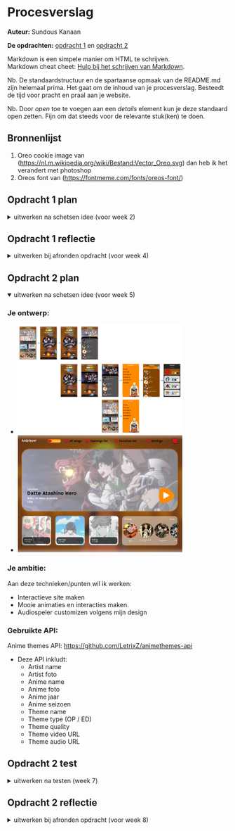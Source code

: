 # Procesverslag
**Auteur:** Sundous Kanaan

**De opdrachten:** [opdracht 1](opdracht1/index.html) en [opdracht 2](opdracht2/index.html)


Markdown is een simpele manier om HTML te schrijven.  
Markdown cheat cheet: [Hulp bij het schrijven van Markdown](https://github.com/adam-p/markdown-here/wiki/Markdown-Cheatsheet).

Nb. De standaardstructuur en de spartaanse opmaak van de README.md zijn helemaal prima. Het gaat om de inhoud van je procesverslag. Besteedt de tijd voor pracht en praal aan je website.

Nb. Door *open* toe te voegen aan een *details* element kun je deze standaard open zetten. Fijn om dat steeds voor de relevante stuk(ken) te doen.



## Bronnenlijst
  1. Oreo cookie image van (https://nl.m.wikipedia.org/wiki/Bestand:Vector_Oreo.svg) dan heb ik het verandert met photoshop
  2. Oreos font van (https://fontmeme.com/fonts/oreos-font/)



## Opdracht 1 plan

<details>
  <summary>uitwerken na schetsen idee (voor week 2)</summary>


  ### Je storyboard:
  <img src="readme-images/storyboard.jpg" width="375px" alt="storyboard voor opdracht 1">


  ### Je ambitie: 
  Aan deze technieken/punten wil ik werken:
  - Maak een ingewikkeld animatie
  - Golf animatie
  - Border voor de hele woord
 
</details>



## Opdracht 1 reflectie

<details>
  <summary>uitwerken bij afronden opdracht (voor week 4)</summary>


  ### Je uitkomst - karakteristiek screenshot(s):
  <img src="readme-images/opdracht-1.png" width="375px" alt="uitkomst opdracht 1">


  ### Dit ging goed/Heb ik geleerd: 
  Ik heb geleerd, hoe ik ingewikkelde animaties in verschillende tijden kan aanpassen om mijn idee te maken.

  <img src="readme-images/opdracht1-goed-1.png" width="375px" alt="top">

  Ik heb ook geleerd hoe kan ik twee borders kan maken voor mijn tekst
  <img src="readme-images/opdracht1-goed-2.png" width="375px" alt="top">

  Ik heb ook geleerd hoe kan ik iets zoals een golf kan maken via ::after met animatie. Het eindresultaat was geen professionele golf, maar het diende zijn doel en ik zie het als melk in een kopjeز
  <img src="readme-images/opdracht1-goed-3.png" width="375px" alt="top">


  ### Dit was lastig/Is niet gelukt:
  Mijn merk font is oreos font en het gratis versie is lelijk met dikke border en transparant letters. Na verschillende experimenten, zoals het invullen van letters, het toevoegen van een tweede border, besloot ik een ander lettertype te kiezen dat zoveel mogelijk geschikt zou zijn voor het merk.

  <img src="readme-images/opdracht1-lastig-1.png" width="375px" alt="bummer">
</details>



## Opdracht 2 plan

<details open>
  <summary>uitwerken na schetsen idee (voor week 5)</summary>


  ### Je ontwerp:

  - <img src="/readme-images/mobiel.jpg" width="375px" alt="ontwerp opdracht 2 mobiel flow">
  - <img src="/readme-images/Desktop.png" width="375px" alt="ontwerp opdracht 2 desktop versie">



  ### Je ambitie: 
  Aan deze technieken/punten wil ik werken:
  - Interactieve site maken
  - Mooie animaties en interacties maken.
  - Audiospeler customizen volgens mijn design
  
  ### Gebruikte API:
  Anime themes API: https://github.com/LetrixZ/animethemes-api
  - Deze API inkludt:
    - Artist name
    - Artist foto
    - Anime name
    - Anime foto
    - Anime jaar
    - Anime seizoen
    - Theme name
    - Theme type (OP / ED)
    - Theme quality
    - Theme video URL
    - Theme audio URL
  
  
</details>



## Opdracht 2 test

<details>
  <summary>uitwerken na testen (week 7)</summary>

  Neem minimaal 5 bevindingen op:



  ### Bevinding 1:
  Omschrijving van wat er nog niet orde was (tekst en afbeeding(en)).

  #### oplossing:
  Beschrijving hoe je het hebt hebt opgelost of als het niet gelukt is hoe je het zou oplossen (tekst en afbeeding(en)).



  ### Bevinding 2:
  Omschrijving van wat er nog niet orde was (tekst en afbeeding(en)).

  #### oplossing:
  Beschrijving hoe je het hebt hebt opgelost of als het niet gelukt is hoe je het zou oplossen (tekst en afbeeding(en)).



  ### Bevinding 3:
  ...
</details>



## Opdracht 2 reflectie

<details>
  <summary>uitwerken bij afronden opdracht (voor week 8)</summary>

  ### Je uitkomst - karakteristiek screenshot(s):
  <img src="readme-images/dummy-plaatje.svg" width="375px" alt="uitkomst opdracht 2">


  ### Dit ging goed/Heb ik geleerd: 
  Korte omschrijving met plaatje(s)

  <img src="readme-images/dummy-plaatje.svg" width="375px" alt="top">


  ### Dit was lastig/Is niet gelukt:
  Korte omschrijving met plaatje(s)

  <img src="readme-images/dummy-plaatje.svg" width="375px" alt="bummer">
</details>
